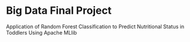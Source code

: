 # Big Data Final Project
Application of Random Forest Classification to Predict Nutritional Status in Toddlers Using Apache MLlib
